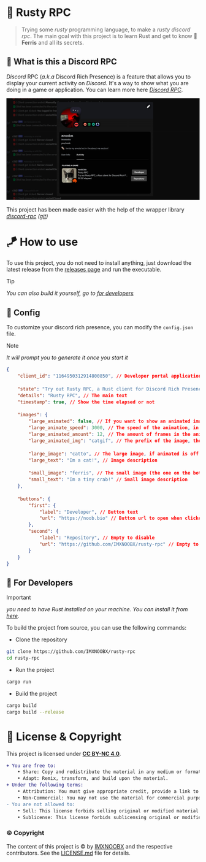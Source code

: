 # 🦀 Rusty RPC
> Trying some *rusty* programming language, to make a *rusty discord rpc*. The main goal with this project is to learn Rust and get to know 🦀 **Ferris** and all its secrets.

## 🧶 What is this a Discord RPC
*Discord* RPC (*a.k.a* Discord Rich Presence) is a feature that allows you to display your current activity on *Discord*. It's a way to show what you are doing in a game or application. You can learn more here [*Discord RPC*](https://discord.com/developers/docs/topics/rpc).

![Banner](.github/banner.png)

This project has been made easier with the help of the wrapper library [*discord-rpc*](https://crates.io/crates/discord-rich-presence) *([git](https://github.com/vionya/discord-rich-presence))* 

# 🪁 How to use
To use this project, you do not need to install anything, just download the latest release from the [releases page](https://github.com/IMXNOOBX/rusty-rpc/releases) and run the executable.

> [!TIP]
> *You can also build it yourself, go to [for developers](#-for-developers)*

## 🧩 Config
To customize your discord rich presence, you can modify the `config.json` file. 

> [!NOTE]  
> *It will prompt you to generate it once you start it*

```json
{
    "client_id": "1164950312914800850", // Developer portal application id

    "state": "Try out Rusty RPC, a Rust client for Discord Rich Presence!", // The subtext
    "details": "Rusty RPC", // The main text
    "timestamp": true, // Show the time elapsed or not

    "images": {
        "large_animated": false, // If you want to show an animated image
        "large_animate_speed": 3000, // The speed of the animation, in milliseconds (not recommended to go below 3000 it causes rate limit issues)
        "large_animated_amount": 12, // The amount of frames in the animation
        "large_animated_img": "catgif", // The prefix of the image, the images should be named like this: catgif0, catgif1, catgif2, etc.

        "large_image": "catto", // The large image, if animated is off
        "large_text": "Im a cat!", // Image description
    
        "small_image": "ferris", // The small image (the one on the bottom right)
        "small_text": "Im a tiny crab!" // Small image description
    },

    "buttons": {
        "first": {
            "label": "Developer", // Button text
            "url": "https://noob.bio" // Button url to open when clicked
        },
        "second": {
            "label": "Repository", // Empty to disable
            "url": "https://github.com/IMXNOOBX/rusty-rpc" // Empty to disable
        }
    }
}
```

## 🚀 For Developers
> [!IMPORTANT]  
> *you need to have Rust installed on your machine. You can install it from [here](https://www.rust-lang.org/tools/install).*

To build the project from source, you can use the following commands:

* Clone the repository
```bash
git clone https://github.com/IMXNOOBX/rusty-rpc
cd rusty-rpc
```
* Run the project
```bash
cargo run
```

* Build the project
```bash
cargo build 
cargo build --release
```




# 🔖 License & Copyright

This project is licensed under [**CC BY-NC 4.0**](https://creativecommons.org/licenses/by-nc/4.0/).
```diff
+ You are free to:
	• Share: Copy and redistribute the material in any medium or format.
	• Adapt: Remix, transform, and build upon the material.
+ Under the following terms:
	• Attribution: You must give appropriate credit, provide a link to original the source repository, and indicate if changes were made.
	• Non-Commercial: You may not use the material for commercial purposes.
- You are not allowed to:
	• Sell: This license forbids selling original or modified material for commercial purposes.
	• Sublicense: This license forbids sublicensing original or modified material.
```
### ©️ Copyright
The content of this project is ©️ by [IMXNOOBX](https://github.com/IMXNOOBX) and the respective contributors. See the [LICENSE.md](LICENSE.md) file for details.